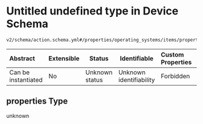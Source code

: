 # Untitled undefined type in Device Schema

```txt
v2/schema/action.schema.yml#/properties/operating_systems/items/properties/steps/items/properties/actions/items/oneOf/2/properties/core:user_action/properties
```




| Abstract            | Extensible | Status         | Identifiable            | Custom Properties | Additional Properties | Access Restrictions | Defined In                                                           |
| :------------------ | ---------- | -------------- | ----------------------- | :---------------- | --------------------- | ------------------- | -------------------------------------------------------------------- |
| Can be instantiated | No         | Unknown status | Unknown identifiability | Forbidden         | Allowed               | none                | [device.schema.json\*](../device.schema.json "open original schema") |

## properties Type

unknown
